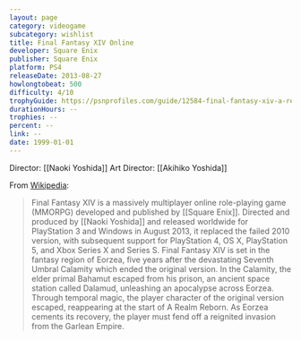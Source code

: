 ```yaml
---
layout: page
category: videogame
subcategory: wishlist
title: Final Fantasy XIV Online
developer: Square Enix
publisher: Square Enix
platform: PS4
releaseDate: 2013-08-27
howlongtobeat: 500
difficulty: 4/10
trophyGuide: https://psnprofiles.com/guide/12584-final-fantasy-xiv-a-realm-reborn-trophy-guide
durationHours: --
trophies: --
percent: --
link: --
date: 1999-01-01
---
```


Director: [[Naoki Yoshida]]
Art Director: [[Akihiko Yoshida]]

From [Wikipedia](https://en.wikipedia.org/wiki/Final_Fantasy_XIV):

> Final Fantasy XIV is a massively multiplayer online role-playing game (MMORPG) developed and published by [[Square Enix]]. Directed and produced by [[Naoki Yoshida]] and released worldwide for PlayStation 3 and Windows in August 2013, it replaced the failed 2010 version, with subsequent support for PlayStation 4, OS X, PlayStation 5, and Xbox Series X and Series S. Final Fantasy XIV is set in the fantasy region of Eorzea, five years after the devastating Seventh Umbral Calamity which ended the original version. In the Calamity, the elder primal Bahamut escaped from his prison, an ancient space station called Dalamud, unleashing an apocalypse across Eorzea. Through temporal magic, the player character of the original version escaped, reappearing at the start of A Realm Reborn. As Eorzea cements its recovery, the player must fend off a reignited invasion from the Garlean Empire.
